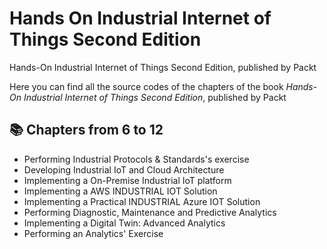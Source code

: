 # Hands On Industrial Internet of Things Second Edition
Hands-On Industrial Internet of Things Second Edition, published by Packt

Here you can find all the source codes of the chapters of the book _Hands-On Industrial Internet of Things Second Edition_, published by Packt

## 📚 Chapters from 6 to 12
* Performing Industrial Protocols & Standards's exercise
* Developing Industrial IoT and Cloud Architecture
* Implementing a On-Premise Industrial IoT platform
* Implementing a AWS INDUSTRIAL IOT Solution
* Implementing a Practical INDUSTRIAL Azure IOT Solution
* Performing Diagnostic, Maintenance and Predictive Analytics
* Implementing a Digital Twin: Advanced Analytics
* Performing an Analytics' Exercise
